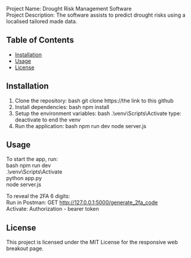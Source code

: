 Project Name: Drought Risk Management Software  
Project Description: The software assists to predict drought risks using a localised tailored made data.   

## Table of Contents
- [Installation](#installation)
- [Usage](#usage)
- [License](#license)
## Installation

1. Clone the repository:
bash
git clone https://the link to this github
3. Install dependencies:
bash
npm install
4. Setup the environment variables:
bash
 .\venv\Scripts\Activate
type: deactivate to end the venv
6. Run the application:
bash
npm run dev
node server.js

## Usage

To start the app, run:  
bash
npm run dev  
.\venv\Scripts\Activate  
python app.py  
node server.js  

To reveal the 2FA 6 digits:  
Run in Postman: GET http://127.0.0.1:5000/generate_2fa_code  
Activate: Authorization - bearer token  

## License

This project is licensed under the MIT License for the responsive web breakout page.







